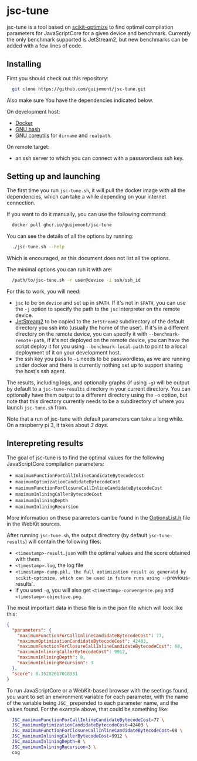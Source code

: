 # jsc-tune

jsc-tune is a tool based on
[scikit-optimize](https://scikit-optimize.github.io/stable/) to find optimal
compilation parameters for JavaScriptCore for a given device and benchmark.
Currently the only benchmark supported is JetStream2, but new benchmarks can be
added with a few lines of code.


## Installing

First you should check out this repository:

```sh
  git clone https://github.com/guijemont/jsc-tune.git
```

Also make sure You have the dependencies indicated below.

On development host:

 - [Docker](https://github.com/docker/cli)
 - [GNU bash](https://www.gnu.org/software/bash/)
 - [GNU coreutils](https://www.gnu.org/software/coreutils/) for `dirname` and
   `realpath`.

On remote target:

 - an ssh server to which you can connect with a passwordless ssh key.

## Setting up and launching

The first time you run `jsc-tune.sh`, it will pull the docker image with all
the dependencies, which can take a while depending on your internet connection.

If you want to do it manually, you can use the following command:

```sh
  docker pull ghcr.io/guijemont/jsc-tune
```

You can see the details of all the options by running:

```sh
  ./jsc-tune.sh --help
```

Which is encouraged, as this document does not list all the options.


The minimal options you can run it with are:
```sh
  /path/to/jsc-tune.sh -r user@device -i ssh/ssh_id
```

For this to work, you will need:
 - `jsc` to be on `device` and set up in `$PATH`. If it's not in `$PATH`, you
   can use the `-j` option to specify the path to the `jsc` interpreter on the
   remote device.
 - [JetStream2](https://github.com/WebKit/WebKit/tree/main/PerformanceTests/JetStream2)
   to be copied to the `JetStream2` subdirectory of the default directory you
   ssh into (usually the home of the user). If it's in a different directory on
   the remote device, you can specify it with `--benchmark-remote-path`, if it's
   not deployed on the remote device, you can have the script deploy it for you
   using `--benchmark-local-path` to point to a local deployment of it on your
   development host.
 - the ssh key you pass to `-i` needs to be passwordless, as we are running
   under docker and there is currently nothing set up to support sharing the
   host's ssh agent.

The results, including logs, and optionally graphs (if using `-g`) will be
output by default to a `jsc-tune-results` directory in your current directory.
You can optionally have them output to a different directory using the `-o`
option, but note that this directory currently needs to be a subdirectory of
where you launch `jsc-tune.sh` from.

Note that a run of jsc-tune with default parameters can take a long while. On a
raspberry pi 3, it takes about *3 days*.


## Interepreting results


The goal of jsc-tune is to find the optimal values for the following
JavaScriptCore compilation parameters:

 - `maximumFunctionForCallInlineCandidateBytecodeCost`
 - `maximumOptimizationCandidateBytecodeCost`
 - `maximumFunctionForClosureCallInlineCandidateBytecodeCost`
 - `maximumInliningCallerBytecodeCost`
 - `maximumInliningDepth`
 - `maximumInliningRecursion`

More information on these parameters can be found in the
[OptionsList.h](https://github.com/WebKit/WebKit/blob/main/Source/JavaScriptCore/runtime/OptionsList.h)
file in the WebKit sources.


After running `jsc-tune.sh`, the output directory (by default
`jsc-tune-results`) will contain the following files:
 - `<timestamp>-result.json` with the optimal values and the score obtained with them.
 - `<timestamp>.log`, the log file
 - `<timestamp>-dump.pkl, the full optimization result as generatd by
   scikit-optimize, which can be used in future runs using
   `--previous-results`.
 - if you used `-g`, you will also get `<timestamp>-convergence.png` and
   `<timestamp>-objective.png`.


The most important data in these file is in the json file which will look like this:
```json
{
  "parameters": {
    "maximumFunctionForCallInlineCandidateBytecodeCost": 77,
    "maximumOptimizationCandidateBytecodeCost": 42403,
    "maximumFunctionForClosureCallInlineCandidateBytecodeCost": 68,
    "maximumInliningCallerBytecodeCost": 9912,
    "maximumInliningDepth": 8,
    "maximumInliningRecursion": 3
  },
  "score": 8.35282617018331
}
```

To run JavaScriptCore or a WebKit-based browser with the seetings found, you want to set an environment variable for each parameter, with the name of the variable being `JSC_` prepended to each parameter name, and the values found. For the example above, that could be something like:

```sh
  JSC_maximumFunctionForCallInlineCandidateBytecodeCost=77 \
  JSC_maximumOptimizationCandidateBytecodeCost=42403 \
  JSC_maximumFunctionForClosureCallInlineCandidateBytecodeCost=68 \
  JSC_maximumInliningCallerBytecodeCost=9912 \
  JSC_maximumInliningDepth=8 \
  JSC_maximumInliningRecursion=3 \
  cog
```
